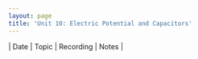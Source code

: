 ```yaml
---
layout: page
title: 'Unit 10: Electric Potential and Capacitors'
---
```


| Date | Topic | Recording | Notes |